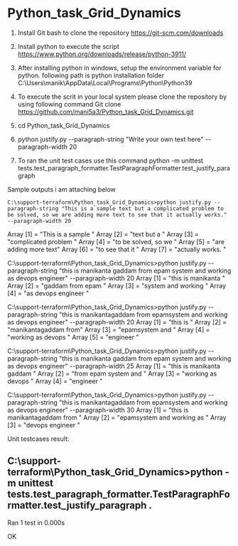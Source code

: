 # Python_task_Grid_Dynamics

1) Install Git bash to clone the repository
            https://git-scm.com/downloads

2) Install python to execute the script
            https://www.python.org/downloads/release/python-3911/

3) After installing python in windows, setup the environment variable for python. following path is python installation folder
            C:\Users\manik\AppData\Local\Programs\Python\Python39

4) To execute the scrit in your local system please clone the repository  by using following command
            Git clone https://github.com/mani5a3/Python_task_Grid_Dynamics.git

5) cd Python_task_Grid_Dynamics

6) python justify.py --paragraph-string "Write your own text here" --paragraph-width 20

7) To ran the unit test cases use this command python -m unittest tests.test_paragraph_formatter.TestParagraphFormatter.test_justify_paragraph


Sample outputs i am attaching below

    C:\support-terraform\Python_task_Grid_Dynamics>python justify.py --paragraph-string "This is a sample text but a complicated problem to be solved, so we are adding more text to see that it actually works." --paragraph-width 20
Array [1] = "This is a sample    "
Array [2] = "text but a          "
Array [3] = "complicated problem "
Array [4] = "to be solved, so we "
Array [5] = "are adding more text"
Array [6] = "to see that it      "
Array [7] = "actually works.     "

C:\support-terraform\Python_task_Grid_Dynamics>python justify.py --paragraph-string "this is manikanta gaddam from epam system and working as devops engineer" --paragraph-width 20
Array [1] = "this is manikanta   "
Array [2] = "gaddam from epam    "
Array [3] = "system and working  "
Array [4] = "as devops engineer  "

C:\support-terraform\Python_task_Grid_Dynamics>python justify.py --paragraph-string "this is manikantagaddam from epamsystem and working as devops engineer" --paragraph-width 20
Array [1] = "this is             "
Array [2] = "manikantagaddam from"
Array [3] = "epamsystem and      "
Array [4] = "working as devops   "
Array [5] = "engineer            "

C:\support-terraform\Python_task_Grid_Dynamics>python justify.py --paragraph-string "this is manikanta gaddam from epam system and working as devops engineer" --paragraph-width 25
Array [1] = "this is manikanta gaddam "
Array [2] = "from epam system and     "
Array [3] = "working as devops        "
Array [4] = "engineer                 "

C:\support-terraform\Python_task_Grid_Dynamics>python justify.py --paragraph-string "this is manikantagaddam from epamsystem and working as devops engineer" --paragraph-width 30
Array [1] = "this is manikantagaddam from  "
Array [2] = "epamsystem and working as     "
Array [3] = "devops engineer               "


Unit testcases result:

C:\support-terraform\Python_task_Grid_Dynamics>python -m unittest tests.test_paragraph_formatter.TestParagraphFormatter.test_justify_paragraph
.
----------------------------------------------------------------------
Ran 1 test in 0.000s

OK

